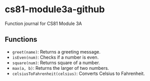 # cs81-module3a-github
Function journal for CS81 Module 3A


## Functions

- `greet(name)`: Returns a greeting message.
- `isEven(num)`: Checks if a number is even.
- `square(num)`: Returns square of a number.
- `max(a, b)`: Returns the larger of two numbers.
- `celsiusToFahrenheit(celsius)`: Converts Celsius to Fahrenheit.

